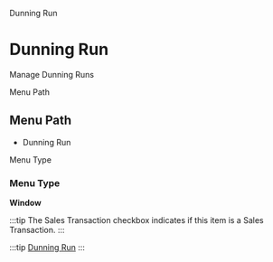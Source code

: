 
Dunning Run
# Dunning Run


Manage Dunning Runs

Menu Path
## Menu Path



- Dunning Run

Menu Type
### Menu Type

**Window**

:::tip
The Sales Transaction checkbox indicates if this item is a Sales Transaction.
:::

:::tip
[Dunning Run](functional-guide/window/window-dunning-run.md)
:::